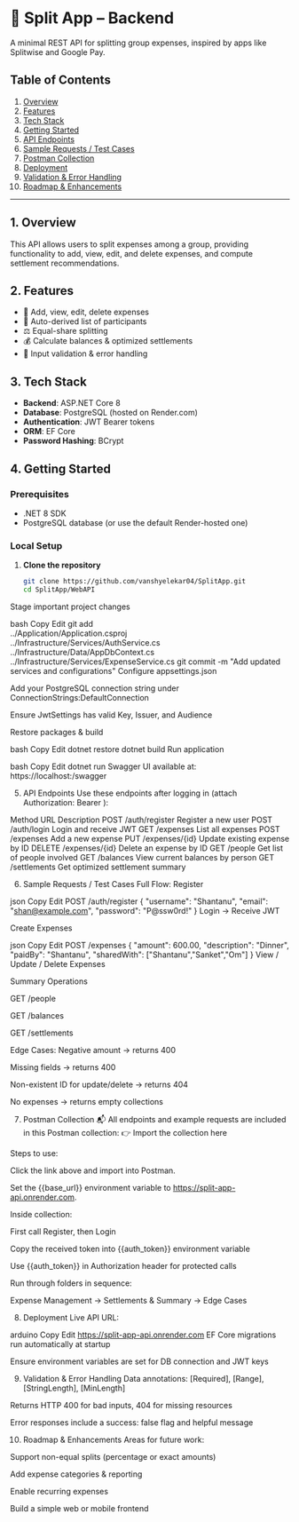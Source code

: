 # 🚀 Split App – Backend

A minimal REST API for splitting group expenses, inspired by apps like Splitwise and Google Pay.

## Table of Contents

1. [Overview](#overview)  
2. [Features](#features)  
3. [Tech Stack](#tech-stack)  
4. [Getting Started](#getting-started)  
5. [API Endpoints](#api-endpoints)  
6. [Sample Requests / Test Cases](#sample-requests--test-cases)  
7. [Postman Collection](#postman-collection)  
8. [Deployment](#deployment)  
9. [Validation & Error Handling](#validation--error-handling)  
10. [Roadmap & Enhancements](#roadmap--enhancements)

---

## 1. Overview

This API allows users to split expenses among a group, providing functionality to add, view, edit, and delete expenses, and compute settlement recommendations.

## 2. Features

- 🧾 Add, view, edit, delete expenses  
- 👥 Auto-derived list of participants  
- ⚖️ Equal-share splitting  
- 💰 Calculate balances & optimized settlements  
- 🚨 Input validation & error handling  

## 3. Tech Stack

- **Backend**: ASP.NET Core 8  
- **Database**: PostgreSQL (hosted on Render.com)  
- **Authentication**: JWT Bearer tokens  
- **ORM**: EF Core  
- **Password Hashing**: BCrypt  

## 4. Getting Started

### Prerequisites

- .NET 8 SDK  
- PostgreSQL database (or use the default Render-hosted one)  

### Local Setup

1. **Clone the repository**  
   ```bash
   git clone https://github.com/vanshyelekar04/SplitApp.git
   cd SplitApp/WebAPI
Stage important project changes

bash
Copy
Edit
git add \
  ../Application/Application.csproj \
  ../Infrastructure/Services/AuthService.cs \
  ../Infrastructure/Data/AppDbContext.cs \
  ../Infrastructure/Services/ExpenseService.cs
git commit -m "Add updated services and configurations"
Configure appsettings.json

Add your PostgreSQL connection string under ConnectionStrings:DefaultConnection

Ensure JwtSettings has valid Key, Issuer, and Audience

Restore packages & build

bash
Copy
Edit
dotnet restore
dotnet build
Run application

bash
Copy
Edit
dotnet run
Swagger UI available at: https://localhost:<port>/swagger

5. API Endpoints
Use these endpoints after logging in (attach Authorization: Bearer <token>):

Method	URL	Description
POST	/auth/register	Register a new user
POST	/auth/login	Login and receive JWT
GET	/expenses	List all expenses
POST	/expenses	Add a new expense
PUT	/expenses/{id}	Update existing expense by ID
DELETE	/expenses/{id}	Delete an expense by ID
GET	/people	Get list of people involved
GET	/balances	View current balances by person
GET	/settlements	Get optimized settlement summary

6. Sample Requests / Test Cases
Full Flow:
Register

json
Copy
Edit
POST /auth/register
{
  "username": "Shantanu",
  "email": "shan@example.com",
  "password": "P@ssw0rd!"
}
Login → Receive JWT

Create Expenses

json
Copy
Edit
POST /expenses
{
  "amount": 600.00,
  "description": "Dinner",
  "paidBy": "Shantanu",
  "sharedWith": ["Shantanu","Sanket","Om"]
}
View / Update / Delete Expenses

Summary Operations

GET /people

GET /balances

GET /settlements

Edge Cases:
Negative amount → returns 400

Missing fields → returns 400

Non-existent ID for update/delete → returns 404

No expenses → returns empty collections

7. Postman Collection 📬
All endpoints and example requests are included in this Postman collection:
👉 Import the collection here

Steps to use:

Click the link above and import into Postman.

Set the {{base_url}} environment variable to https://split-app-api.onrender.com.

Inside collection:

First call Register, then Login

Copy the received token into {{auth_token}} environment variable

Use {{auth_token}} in Authorization header for protected calls

Run through folders in sequence:

Expense Management → Settlements & Summary → Edge Cases

8. Deployment
Live API URL:

arduino
Copy
Edit
https://split-app-api.onrender.com
EF Core migrations run automatically at startup

Ensure environment variables are set for DB connection and JWT keys

9. Validation & Error Handling
Data annotations: [Required], [Range], [StringLength], [MinLength]

Returns HTTP 400 for bad inputs, 404 for missing resources

Error responses include a success: false flag and helpful message

10. Roadmap & Enhancements
Areas for future work:

Support non-equal splits (percentage or exact amounts)

Add expense categories & reporting

Enable recurring expenses

Build a simple web or mobile frontend

